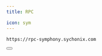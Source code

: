 ```yaml
---
title: RPC

icon: sym
---
```


<div class="code-block-wrapper"><!-- Note: Change nodename-->
  <pre><code>https://rpc-symphony.sychonix.com</code></pre>
  <button class="copy-btn"><i class="fas fa-copy"></i></button>
</div><!-- Note: Change nodename-->
